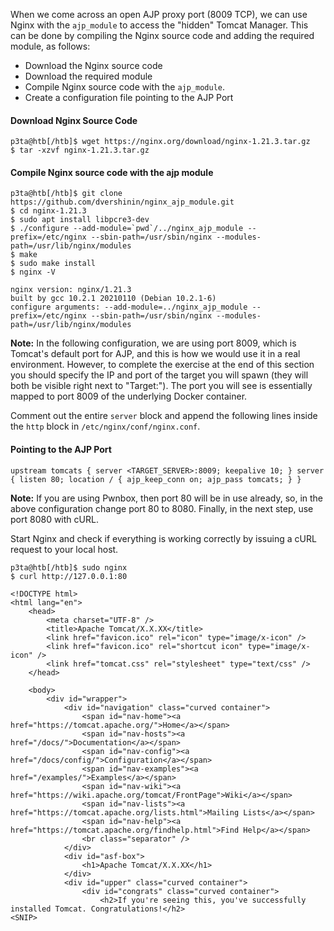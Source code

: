 
When we come across an open AJP proxy port (8009 TCP), we can use Nginx with the `ajp_module` to access the "hidden" Tomcat Manager. This can be done by compiling the Nginx source code and adding the required module, as follows:

-   Download the Nginx source code
-   Download the required module
-   Compile Nginx source code with the `ajp_module`.
-   Create a configuration file pointing to the AJP Port

#### Download Nginx Source Code

```shell
p3ta@htb[/htb]$ wget https://nginx.org/download/nginx-1.21.3.tar.gz
$ tar -xzvf nginx-1.21.3.tar.gz
```

#### Compile Nginx source code with the ajp module

```shell
p3ta@htb[/htb]$ git clone https://github.com/dvershinin/nginx_ajp_module.git
$ cd nginx-1.21.3
$ sudo apt install libpcre3-dev
$ ./configure --add-module=`pwd`/../nginx_ajp_module --prefix=/etc/nginx --sbin-path=/usr/sbin/nginx --modules-path=/usr/lib/nginx/modules
$ make
$ sudo make install
$ nginx -V

nginx version: nginx/1.21.3
built by gcc 10.2.1 20210110 (Debian 10.2.1-6)
configure arguments: --add-module=../nginx_ajp_module --prefix=/etc/nginx --sbin-path=/usr/sbin/nginx --modules-path=/usr/lib/nginx/modules
```

**Note:** In the following configuration, we are using port 8009, which is Tomcat's default port for AJP, and this is how we would use it in a real environment. However, to complete the exercise at the end of this section you should specify the IP and port of the target you will spawn (they will both be visible right next to "Target:"). The port you will see is essentially mapped to port 8009 of the underlying Docker container.

Comment out the entire `server` block and append the following lines inside the `http` block in `/etc/nginx/conf/nginx.conf`.

#### Pointing to the AJP Port

```shell
upstream tomcats { server <TARGET_SERVER>:8009; keepalive 10; } server { listen 80; location / { ajp_keep_conn on; ajp_pass tomcats; } }
```

**Note:** If you are using Pwnbox, then port 80 will be in use already, so, in the above configuration change port 80 to 8080. Finally, in the next step, use port 8080 with cURL.

Start Nginx and check if everything is working correctly by issuing a cURL request to your local host.

```shell
p3ta@htb[/htb]$ sudo nginx
$ curl http://127.0.0.1:80

<!DOCTYPE html>
<html lang="en">
    <head>
        <meta charset="UTF-8" />
        <title>Apache Tomcat/X.X.XX</title>
        <link href="favicon.ico" rel="icon" type="image/x-icon" />
        <link href="favicon.ico" rel="shortcut icon" type="image/x-icon" />
        <link href="tomcat.css" rel="stylesheet" type="text/css" />
    </head>

    <body>
        <div id="wrapper">
            <div id="navigation" class="curved container">
                <span id="nav-home"><a href="https://tomcat.apache.org/">Home</a></span>
                <span id="nav-hosts"><a href="/docs/">Documentation</a></span>
                <span id="nav-config"><a href="/docs/config/">Configuration</a></span>
                <span id="nav-examples"><a href="/examples/">Examples</a></span>
                <span id="nav-wiki"><a href="https://wiki.apache.org/tomcat/FrontPage">Wiki</a></span>
                <span id="nav-lists"><a href="https://tomcat.apache.org/lists.html">Mailing Lists</a></span>
                <span id="nav-help"><a href="https://tomcat.apache.org/findhelp.html">Find Help</a></span>
                <br class="separator" />
            </div>
            <div id="asf-box">
                <h1>Apache Tomcat/X.X.XX</h1>
            </div>
            <div id="upper" class="curved container">
                <div id="congrats" class="curved container">
                    <h2>If you're seeing this, you've successfully installed Tomcat. Congratulations!</h2>
<SNIP>
```